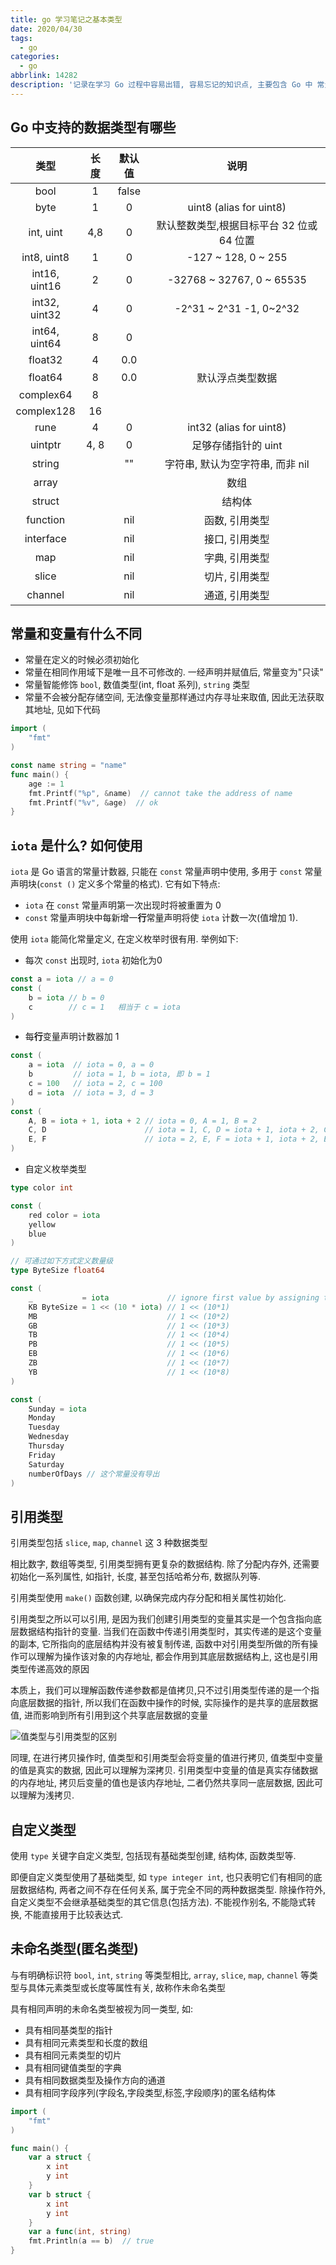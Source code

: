 ```yaml
---
title: go 学习笔记之基本类型
date: 2020/04/30
tags:
  - go
categories:
  - go
abbrlink: 14282
description: '记录在学习 Go 过程中容易出错, 容易忘记的知识点, 主要包含 Go 中 常量与变量的区别, iota 的使用方式, 引用类型及自定义类型等.'
---
```



## Go 中支持的数据类型有哪些

类型 | 长度 | 默认值 | 说明
:---: | :---: | :---: | :---:
bool | 1 | false |
byte | 1 | 0 | uint8 (alias for uint8)
int, uint | 4,8 | 0 | 默认整数类型,根据目标平台 32 位或 64 位置
int8, uint8 | 1 | 0 | -127 ~ 128, 0 ~ 255
int16, uint16 | 2 | 0 | -32768 ~ 32767, 0 ~ 65535
int32, uint32 | 4 | 0 | -2^31 ~ 2^31 -1, 0~2^32
int64, uint64 | 8 | 0 |
float32 | 4 | 0.0 |
float64 | 8 | 0.0 | 默认浮点类型数据
complex64 | 8 |  |
complex128 | 16 |  |
rune | 4 | 0 | int32 (alias for uint8)
uintptr | 4, 8 | 0 | 足够存储指针的 uint
string |  | "" | 字符串, 默认为空字符串, 而非 nil
array | | | 数组
struct | | | 结构体
function | | nil | 函数, 引用类型
interface | | nil | 接口, 引用类型
map | | nil | 字典, 引用类型
slice | | nil | 切片, 引用类型
channel | | nil | 通道, 引用类型

## 常量和变量有什么不同

- 常量在定义的时候必须初始化
- 常量在相同作用域下是唯一且不可修改的. 一经声明并赋值后, 常量变为"只读"
- 常量智能修饰 `bool`, 数值类型(int, float 系列), `string` 类型
- 常量不会被分配存储空间, 无法像变量那样通过内存寻址来取值, 因此无法获取其地址, 见如下代码

```go
import (
    "fmt"
)

const name string = "name"
func main() {
    age := 1
    fmt.Printf("%p", &name)  // cannot take the address of name
    fmt.Printf("%v", &age)  // ok
}
```

## `iota` 是什么? 如何使用

`iota` 是 Go 语言的常量计数器, 只能在 `const` 常量声明中使用, 多用于 `const` 常量声明块(`const ()` 定义多个常量的格式). 它有如下特点:

- `iota` 在 `const` 常量声明第一次出现时将被重置为 0
- `const` 常量声明块中每新增一**行**常量声明将使 `iota` 计数一次(值增加 1).

使用 `iota` 能简化常量定义, 在定义枚举时很有用. 举例如下:

- 每次 `const` 出现时, `iota` 初始化为0

```go
const a = iota // a = 0
const (
    b = iota // b = 0
    c        // c = 1   相当于 c = iota
)
```

- 每**行**变量声明计数器加 1

```go
const (
    a = iota  // iota = 0, a = 0
    b         // iota = 1, b = iota, 即 b = 1
    c = 100   // iota = 2, c = 100
    d = iota  // iota = 3, d = 3
)
const (
    A, B = iota + 1, iota + 2 // iota = 0, A = 1, B = 2
    C, D                      // iota = 1, C, D = iota + 1, iota + 2, C, D = 2, 3
    E, F                      // iota = 2, E, F = iota + 1, iota + 2, E, F = 3, 4
)
```

- 自定义枚举类型

```go
type color int

const (
    red color = iota
    yellow
    blue
)

// 可通过如下方式定义数量级
type ByteSize float64

const (
    _           = iota             // ignore first value by assigning to blank identifier
    KB ByteSize = 1 << (10 * iota) // 1 << (10*1)
    MB                             // 1 << (10*2)
    GB                             // 1 << (10*3)
    TB                             // 1 << (10*4)
    PB                             // 1 << (10*5)
    EB                             // 1 << (10*6)
    ZB                             // 1 << (10*7)
    YB                             // 1 << (10*8)
)

const (
    Sunday = iota
    Monday
    Tuesday
    Wednesday
    Thursday
    Friday
    Saturday
    numberOfDays // 这个常量没有导出
)
```

## 引用类型

引用类型包括 `slice`, `map`, `channel` 这 3 种数据类型

相比数字, 数组等类型, 引用类型拥有更复杂的数据结构. 除了分配内存外, 还需要初始化一系列属性, 如指针, 长度, 甚至包括哈希分布, 数据队列等.

引用类型使用 `make()` 函数创建, 以确保完成内存分配和相关属性初始化.

引用类型之所以可以引用, 是因为我们创建引用类型的变量其实是一个包含指向底层数据结构指针的变量. 当我们在函数中传递引用类型时，其实传递的是这个变量的副本, 它所指向的底层结构并没有被复制传递, 函数中对引用类型所做的所有操作可以理解为操作该对象的内存地址, 都会作用到其底层数据结构上, 这也是引用类型传递高效的原因

本质上，我们可以理解函数传递参数都是值拷贝,只不过引用类型传递的是一个指向底层数据的指针, 所以我们在函数中操作的时候, 实际操作的是共享的底层数据值, 进而影响到所有引用到这个共享底层数据的变量

![值类型与引用类型的区别](/images/difference_between_valueType_and_referenceType.jpg)

同理, 在进行拷贝操作时, 值类型和引用类型会将变量的值进行拷贝, 值类型中变量的值是真实的数据, 因此可以理解为深拷贝. 引用类型中变量的值是真实存储数据的内存地址, 拷贝后变量的值也是该内存地址, 二者仍然共享同一底层数据, 因此可以理解为浅拷贝.

## 自定义类型

使用 `type` 关键字自定义类型, 包括现有基础类型创建, 结构体, 函数类型等.

即便自定义类型使用了基础类型, 如 `type integer int`, 也只表明它们有相同的底层数据结构, 两者之间不存在任何关系, 属于完全不同的两种数据类型.
除操作符外, 自定义类型不会继承基础类型的其它信息(包括方法). 不能视作别名, 不能隐式转换, 不能直接用于比较表达式.

## 未命名类型(匿名类型)

与有明确标识符 `bool`, `int`, `string` 等类型相比, `array`, `slice`, `map`, `channel` 等类型与具体元素类型或长度等属性有关, 故称作未命名类型

具有相同声明的未命名类型被视为同一类型, 如:

- 具有相同基类型的指针
- 具有相同元素类型和长度的数组
- 具有相同元素类型的切片
- 具有相同键值类型的字典
- 具有相同数据类型及操作方向的通道
- 具有相同字段序列(字段名,字段类型,标签,字段顺序)的匿名结构体

```go
import (
    "fmt"
)

func main() {
    var a struct {
        x int
        y int
    }
    var b struct {
        x int
        y int
    }
    var a func(int, string)
    fmt.Println(a == b)  // true
}
```
